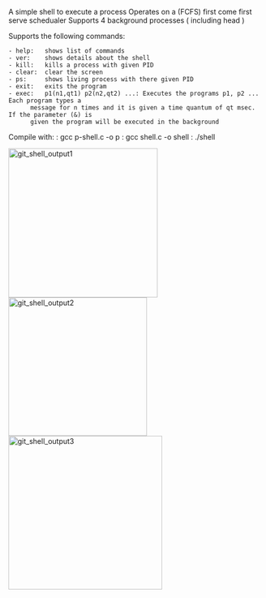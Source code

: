 A simple shell to execute a process
Operates on a (FCFS) first come first serve schedualer 
Supports 4 background processes ( including head )

Supports the following commands:

	- help:   shows list of commands    
	- ver:    shows details about the shell
	- kill:   kills a process with given PID
	- clear:  clear the screen
 	- ps:     shows living process with there given PID
	- exit:   exits the program
	- exec:   p1(n1,qt1) p2(n2,qt2) ...: Executes the programs p1, p2 ... Each program types a
		  message for n times and it is given a time quantum of qt msec. If the parameter (&) is
		  given the program will be executed in the background

Compile with: 
	: gcc p-shell.c -o p
	: gcc shell.c -o shell
	: ./shell

<img width="294" alt="git_shell_output1" src="https://user-images.githubusercontent.com/62212683/144490612-45a4a9d5-4a36-45e7-b679-03b576d3ff20.PNG">
<img width="273" alt="git_shell_output2" src="https://user-images.githubusercontent.com/62212683/144491158-55a835dc-caaa-448a-86c5-1ab752545b7f.PNG">
<img width="303" alt="git_shell_output3" src="https://user-images.githubusercontent.com/62212683/144491192-1109bc72-b8a0-41ba-999e-825ab9a9b4cc.PNG">
